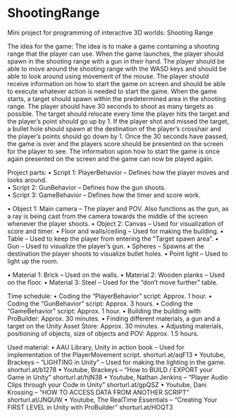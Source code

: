 # ShootingRange

Mini project for programming of interactive 3D worlds: Shooting Range

The idea for the game:
The idea is to make a game containing a shooting range that the player can use. When the game launches, the player should spawn in the shooting range with a gun in their hand. The player should be able to move around the shooting range with the WASD keys and should be able to look around using movement of the mouse. The player should receive information on how to start the game on screen and should be able to execute whatever action is needed to start the game. When the game starts, a target should spawn within the predetermined area in the shooting range. The player should have 30 seconds to shoot as many targets as possible. The target should relocate every time the player hits the target and the player’s point should go up by 1. If the player shot and missed the target, a bullet hole should spawn at the destination of the player’s crosshair and the player’s points should go down by 1. Once the 30 seconds have passed, the game is over and the players score should be presented on the screen for the player to see. The information upon how to start the game is once again presented on the screen and the game can now be played again.

Project parts:
•	Script 1: PlayerBehavior – Defines how the player moves and looks around.  
•	Script 2: GunBehavior – Defines how the gun shoots.  
•	Script 3: GameBehavior – Defines how the timer and score work.  


•	Object 1: Main camera – The player and POV. Also functions as the gun, as a ray is being cast from the camera towards the middle of the screen whenever the player shoots.
•	Object 2: Canvas – Used for visualization of score and timer.
•	Floor and walls/ceiling – Used for making the building.
•	Table – Used to keep the player from entering the “Target spawn area”.
•	Gun – Used to visualize the player’s gun.
•	Spheres – Spawns at the destination the player shoots to visualize bullet holes.
•	Point light – Used to light up the room.

•	Material 1: Brick – Used on the walls.
•	Material 2: Wooden planks – Used on the floor.
•	Material 3: Steel – Used for the “don’t move further” table.

Time schedule:
•	Coding the “PlayerBehavior” script: Approx. 1 hour.
•	Coding the “GunBehavior” script: Approx. 3 hours.
•	Coding the “GameBehavior” script: Approx. 1 hour.
•	Building the building with ProBuilder: Approx. 30 minutes.
•	Finding different materials, a gun and a target on the Unity Asset Store: Approx. 30 minutes.
•	Adjusting materials, positioning of objects, size of objects and POV: Approx. 1.5 hours.

Used material:
•	AAU Library, Unity in action book – Used for implementation of the PlayerMovement script.
shorturl.at/aqF13
•	Youtube, Brackeys – “LIGHTING in Unity” – Used for making the lighting in the game.
shorturl.at/b1278
•	Youtube, Brackeys – “How to BUILD / EXPORT your Game in Unity”
shorturl.at/hjN38
•	Youtube, Nathan Jenkins – “Player Audio Clips through your Code in Unity”
shorturl.at/gpQSZ
•	Youtube, Dani Krossing – “HOW TO ACCESS DATA FROM ANOTHER SCRIPT” 
shorturl.at/JNQUW
•	Youtube, The RealTime Essentials – “Creating Your FIRST LEVEL in Unity with ProBuilder”
shorturl.at/HOQT3
